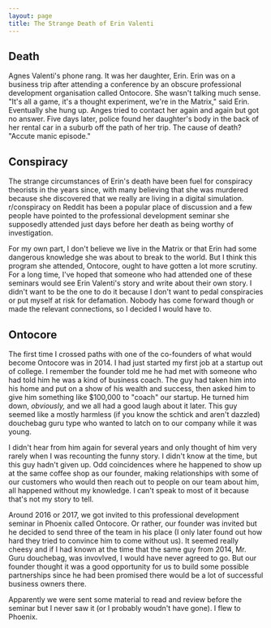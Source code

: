 ```yaml
---
layout: page
title: The Strange Death of Erin Valenti
---
```


## Death

Agnes Valenti's phone rang. It was her daughter, Erin. Erin was on a business trip after attending a conference by an obscure professional development
organisation called Ontocore. She wasn't talking much sense. "It's all a game, it's a thought experiment, we're in the Matrix," said Erin. Eventually she hung up. Anges
tried to contact her again and again but got no answer. Five days later, police found her daughter's body in the back of her rental car in a suburb off the path of her trip. The cause of death? "Accute manic episode."

## Conspiracy

The strange circumstances of Erin's death have been fuel for conspiracy theorists in the years since, with many believing that she was 
murdered because she discovered that we really are living in a digital simulation. r/conspiracy on Reddit has been a popular place of discussion and a 
few people have pointed to the professional development seminar she supposedly attended just days before her death as being worthy of investigation. 

For my own part, I don't believe we live in the Matrix or that Erin had some dangerous knowledge she was about to break to the world. But I think this program she attended, Ontocore, ought to have gotten a lot more scrutiny. For a long time, I've hoped that someone who had attended one of these seminars would see Erin Valenti's story and write about their own story. I didn't want to be the one to do it because I don't want to pedal conspiracies or put myself at risk for defamation. Nobody has come forward though or made the relevant connections, so I decided I would have to.

## Ontocore

The first time I crossed paths with one of the co-founders of what would become Ontocore was in 2014. I had just started my first job at a startup out of college. I remember the founder told me he had met with someone who had told him he was a kind of business coach. The guy had taken him into his home and put on a show of his wealth and success, then asked him to give him something like $100,000 to "coach" our startup. He turned him down, *obviously,* and we all had a good laugh about it later. This guy seemed like a mostly harmless (if you know the schtick and aren't dazzled) douchebag guru type who wanted to latch on to our company while it was young.

I didn't hear from him again for several years and only thought of him very rarely when I was recounting the funny story. I didn't know at the time, but this guy hadn't given up. Odd coincidences where he happened to show up at the same coffee shop as our founder, making relationships with some of our customers who would then reach out to people on our team about him, all happened without my knowledge. I can't speak to most of it because that's not my story to tell.

Around 2016 or 2017, we got invited to this professional development seminar in Phoenix called Ontocore. Or rather, our founder was invited but he decided to send three of the team in his place (I only later found out how hard they tried to convince him to come without us). It seemed really cheesy and if I had known at the time that the same guy from 2014, Mr. Guru douchebag, was invovlved, I would have never agreed to go. But our founder thought it was a good opportunity for us to build some possible partnerships since he had been promised there would be a lot of successful business owners there.

Apparently we were sent some material to read and review before the seminar but I never saw it (or I probably woudn't have gone). I flew to Phoenix.

